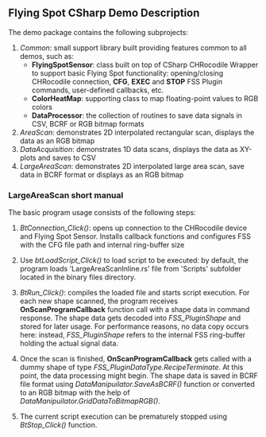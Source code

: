 
## Flying Spot CSharp Demo Description

The demo package contains the following subprojects:
1. *Common*: small support library built providing features common to all demos, such as:
   - **FlyingSpotSensor**: class built on top of CSharp CHRocodile Wrapper to support basic Flying Spot functionality: opening/closing CHRocodile connection, **CFG**, **EXEC** and **STOP** FSS Plugin commands, user-defined callbacks, etc.
   - **ColorHeatMap**: supporting class to map floating-point values to RGB colors
   - **DataProcessor**: the collection of routines to save data signals in CSV, BCRF or RGB bitmap formats
2. *AreaScan*: demonstrates 2D interpolated rectangular scan, displays the data as an RGB bitmap
3. *DataAcquisition*: demonstrates 1D data scans, displays the data as XY-plots and saves to CSV 
4. *LargeAreaScan*: demonstrates 2D interpolated large area scan, save data in BCRF format or displays as an RGB bitmap 
  
### LargeAreaScan short manual

The basic program usage consists of the following steps:

1. *BtConnection_Click()*: opens up connection to the CHRocodile device and Flying Spot Sensor. Installs callback functions and configures FSS with the CFG file path and internal ring-buffer size

2. Use *btLoadScript_Click()* to load script to be executed: by default, the program loads 'LargeAreaScanInline.rs' file from 'Scripts' subfolder located in the binary files directory.

3. *BtRun_Click()*: compiles the loaded file and starts script execution. For each new shape scanned, the program receives **OnScanProgramCallback** function call with a shape data in command response. The shape data gets decoded into *FSS_PluginShape* and stored for later usage. For performance reasons, no data copy occurs here: instead, *FSS_PluginShape* refers to the internal FSS ring-buffer holding the actual signal data.

4. Once the scan is finished, **OnScanProgramCallback** gets called with a dummy shape of type *FSS_PluginDataType.RecipeTerminate*. At this point, the data processing might begin. The shape data is saved in BCRF file format using *DataManipuilator.SaveAsBCRF()* function or converted to an RGB bitmap with the help of *DataManipuilator.GridDataToBitmapRGB()*.

5. The current script execution can be prematurely stopped using *BtStop_Click()* function. 